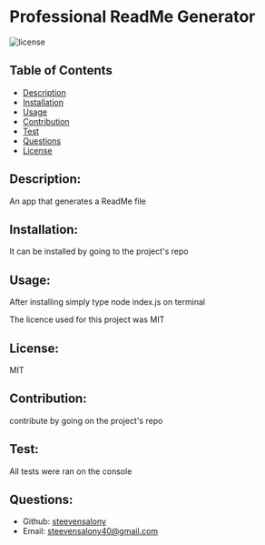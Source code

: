 # Professional ReadMe Generator
  ![license](https://img.shields.io/badge/License-MIT-blue)

  ## Table of Contents 
  - [Description](#description)
  - [Installation](#installation)
  - [Usage](#usage)
  - [Contribution](#contribution)
  - [Test](#test)
  - [Questions](#questions)
  - [License](#[licence](#License))

  ## Description:
  An app that generates a ReadMe file

  ## Installation:
  It can be installed by going to the project's repo

  ## Usage:
  After installing simply type node index.js on terminal

  The licence used for this project was MIT

  ## License:
  MIT

  ## Contribution:
  contribute by going on the project's repo

  ## Test:
  All tests were ran on the console

  ## Questions:
  - Github: [steevensalony](https://github.com/steevensalony)
  - Email: steevensalony40@gmail.com

